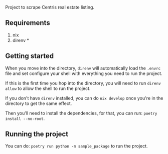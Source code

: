 Project to scrape Centris real estate listing.

## Requirements

1. nix
2. direnv *

## Getting started

When you move into the directory, `direnv` will automatically load the `.envrc` file and set configure your shell with everything you need to run the project.

If this is the first time you hop into the directory, you will need to run `direnv allow` to allow the shell to run the project.

If you don't have `direnv` installed, you can do `nix develop` once you're in the directory to get the same effect.

Then you'll need to install the dependencies, for that, you can run: `poetry install --no-root`.

## Running the project

You can do: `poetry run python -m sample_package` to run the project.